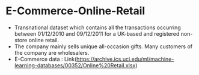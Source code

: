 # E-Commerce-Online-Retail
- Transnational dataset which contains all the transactions occurring between 01/12/2010 and 09/12/2011 for a UK-based and registered non-store online retail. 
- The company mainly sells unique all-occasion gifts. Many customers of the company are wholesalers.
- E-Commerce data : Link(https://archive.ics.uci.edu/ml/machine-learning-databases/00352/Online%20Retail.xlsx)
